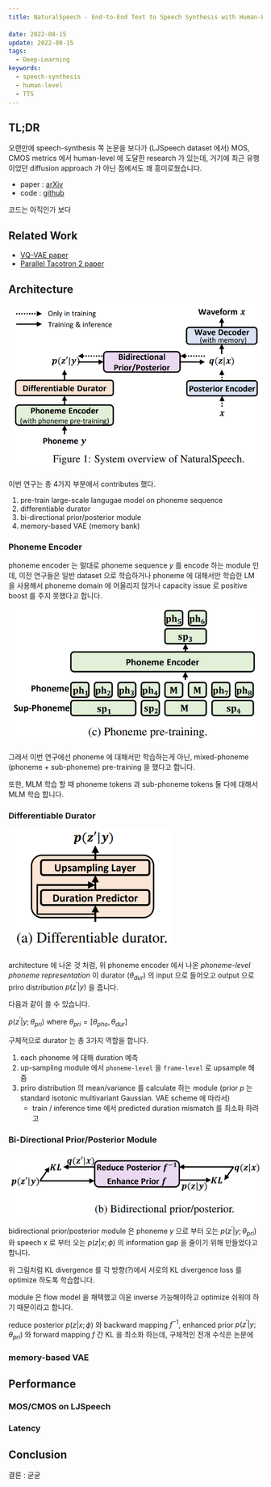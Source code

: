 ```yaml
---
title: NaturalSpeech - End-to-End Text to Speech Synthesis with Human-Level Quality

date: 2022-08-15
update: 2022-08-15
tags:
  - Deep-Learning
keywords:
  - speech-synthesis
  - human-level
  - TTS
---
```


## TL;DR

오랜만에 speech-synthesis 쪽 논문을 보다가 (LJSpeech dataset 에서) MOS, CMOS metrics 에서 human-level 에 도달한 research 가 있는데, 거기에 최근 유행이었던 diffusion approach 가 아닌 점에서도 꽤 흥미로웠습니다.

* paper : [arXiv](https://arxiv.org/pdf/2205.04421v2.pdf)
* code : [github](https://github.com/microsoft/NeuralSpeech)

코드는 아직인가 보다

## Related Work

* [VQ-VAE paper](https://arxiv.org/abs/1711.00937v2)
* [Parallel Tacotron 2 paper](https://arxiv.org/abs/2103.14574)

## Architecture

![img](./architecture.png)

이번 연구는 총 4가지 부분에서 contributes 했다.

1. pre-train large-scale langugae model on phoneme sequence
2. differentiable durator
3. bi-directional prior/posterior module
4. memory-based VAE (memory bank)

### Phoneme Encoder

phoneme encoder 는 말대로 phoneme sequence $y$ 를 encode 하는 module 인데, 이전 연구들은 일반 dataset 으로 학습하거나 phoneme 에 대해서만 학습한 LM 을 사용해서 phoneme domain 에 어울리지 않거나 capacity issue 로 positive boost 를 주지 못했다고 합니다.

![img](./phoneme_pretraining.png)

그래서 이번 연구에선 phoneme 에 대해서만 학습하는게 아닌, mixed-phoneme (phoneme + sub-phoneme) pre-training 을 했다고 합니다.

또한, MLM 학습 할 때 phoneme tokens 과 sub-phoneme tokens 둘 다에 대해서 MLM 학습 합니다.

### Differentiable Durator

![img](./differentiable_durator.png)

architecture 에 나온 것 처럼, 위 phoneme encoder 에서 나온 *phoneme-level phoneme representation* 이 durator ($\theta_{dur}$) 의 input 으로 들어오고 output 으로 priro distribution $p(z^{'}|y)$ 을 줍니다.

다음과 같이 쓸 수 있습니다.

$p(z^{'}|y;\theta_{pri})$ where $\theta_{pri} = [\theta_{pho},\theta_{dur}]$

구체적으로 durator 는 총 3가지 역할을 합니다.

1. each phoneme 에 대해 duration 예측
2. up-sampling module 에서 `phoneme-level` 을 `frame-level` 로 upsample 해 줌
3. priro distribution 의 mean/variance 를 calculate 하는 module (prior $p$ 는 standard isotonic multivariant Gaussian. VAE scheme 에 따라서)
    * train / inference time 에서 predicted duration mismatch 를 최소화 하려고

### Bi-Directional Prior/Posterior Module

![img](./bidirectional_prior_posterior.png)

bidirectional prior/posterior module 은 phoneme $y$ 으로 부터 오는 $p(z^{'}|y;\theta_{pri})$ 와 speech $x$ 로 부터 오는 $p(z|x;\phi)$ 의 information gap 을 줄이기 위해 만들었다고 합니다.

위 그림처럼 KL divergence 를 각 방향(?)에서 서로의 KL divergence loss 를 optimize 하도록 학습합니다.

module 은 flow model 을 채택했고 이윤 inverse 가능해야하고 optimize 쉬워야 하기 때문이라고 합니다.

reduce posterior $p(z|x;\phi)$ 와 backward mapping $f^{-1}$, enhanced prior $p(z^{'}|y;\theta_{pri})$ 와 forward mapping $f$ 간 KL 을 최소화 하는데, 구체적인 전개 수식은 논문에

### memory-based VAE

## Performance

### MOS/CMOS on LJSpeech

### Latency

## Conclusion

결론 : 굳굳
